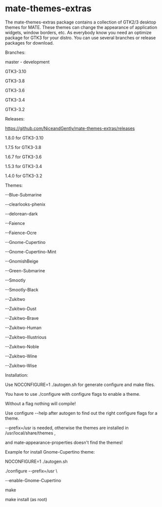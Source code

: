 mate-themes-extras
====================

The mate-themes-extras package contains a collection of GTK2/3 desktop themes for MATE. These themes can change the appearance of application widgets, window borders, etc.
As everybody know you need an optimize package for GTK3 for your distro.
You can use several branches or release packages for download.

Branches:

master - development

GTK3-3.10

GTK3-3.8

GTK3-3.6

GTK3-3.4

GTK3-3.2

Releases:

https://github.com/NiceandGently/mate-themes-extras/releases

1.8.0 for GTK3-3.10

1.7.5 for GTK3-3.8

1.6.7 for GTK3-3.6

1.5.3 for GTK3-3.4

1.4.0 for GTK3-3.2

Themes:

--Blue-Submarine

--clearlooks-phenix

--delorean-dark

--Faience

--Faience-Ocre

--Gnome-Cupertino

--Gnome-Cupertino-Mint

--GnomishBeige

--Green-Submarine

--Smootly

--Smootly-Black

--Zukitwo

--Zukitwo-Dust

--Zukitwo-Brave

--Zukitwo-Human

--Zukitwo-Illustrious

--Zukitwo-Noble

--Zukitwo-Wine

--Zukitwo-Wise


Installation:

Use NOCONFIGURE=1 ./autogen.sh for generate configure and make files.

You have to use ./configure with configure flags to enable a theme.

Without a flag nothing will compile!

Use configure --help after autogen to find out the right configure flags for a theme.

--prefix=/usr is needed, otherwise the themes are installed in /usr/local/share/themes ,

and  mate-appearance-properties doesn't find the themes!


Example for install Gnome-Cupertino theme:

NOCONFIGURE=1 ./autogen.sh

./configure --prefix=/usr \

--enable-Gnome-Cupertino

make

make install (as root)
